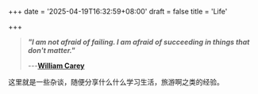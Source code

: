 +++
date = '2025-04-19T16:32:59+08:00'
draft = false
title = 'Life'

+++

> ***"I am not afraid of failing. I am afraid of succeeding in things that don't matter."***
>
> ---**[William Carey](https://en.wikipedia.org/wiki/William_Carey_(missionary))**

这里就是一些杂谈，随便分享什么什么学习生活，旅游啊之类的经验。

